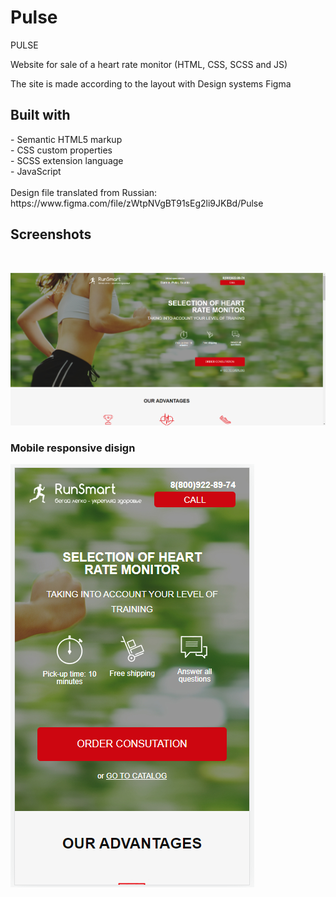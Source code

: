 # Pulse
PULSE

Website for sale of a heart rate monitor (HTML, CSS, SCSS and JS)

The site is made according to the layout with Design systems Figma 

<h2> Built with </h2>
- Semantic HTML5 markup <br>
- CSS custom properties <br>
- SCSS extension language <br>
- JavaScript
<br>
<br>
Design file translated from Russian: <br>
https://www.figma.com/file/zWtpNVgBT91sEg2li9JKBd/Pulse
<h2>Screenshots</h2>
<br>

![image](https://github.com/AnnaKondrDeveloper/Pulse/raw/main/img/homepage.png)

<h3>Mobile responsive disign</h3>

![image](https://github.com/AnnaKondrDeveloper/Pulse/raw/main/img/mobile.png)
